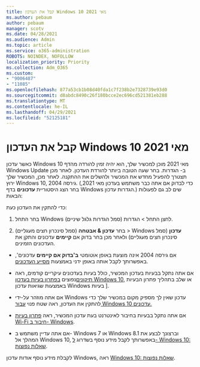 ```yaml
---
title: קבל את העדכון Windows 10 מאי 2021
ms.author: pebaum
author: pebaum
manager: scotv
ms.date: 04/28/2021
ms.audience: Admin
ms.topic: article
ms.service: o365-administration
ROBOTS: NOINDEX, NOFOLLOW
localization_priority: Priority
ms.collection: Adm_O365
ms.custom:
- "9006487"
- "11085"
ms.openlocfilehash: 877a53cb1b08d40fda1c7f238b2e7328739e93d0
ms.sourcegitcommit: d8abdc8490c26f180bcce2ec696cd521381eb288
ms.translationtype: MT
ms.contentlocale: he-IL
ms.lasthandoff: 04/29/2021
ms.locfileid: "52125181"
---
```

# <a name="get-the-windows-10-may-2021-update"></a>קבל את העדכון Windows 10 מאי 2021

כאשר עדכון Windows 10 מאי 2021 מוכן למכשיר שלך, הוא יהיה זמין להורדה מהדף Windows Update ב- הגדרות. בחר שעה הטובה ביותר להורדת העדכון. לאחר מכן תצטרך להפעיל מחדש את המכשיר ולהשלים את ההתקנה. לאחר מכן, המכשיר שלך ירוץ Windows 10, גירסה 2004. (כדי לבדוק אם אתה כבר משתמש בעדכון מאי 2021, בחר הצג היסטוריית **עדכונים** בדף Windows הגדרות עדכון.) שים לב גם לפעולות הבאות:  

כדי להתקין את העדכון כעת:

1. בחר התחל Windows לחצן התחל > הגדרות (סמל הגדרות גלגל שיניים).

1. בחר **עדכון & אבטחה** (סמל סינכרון חצים מעגליים) > Windows **עדכון** (סמל סינכרון חצים מעגליים) ולאחר מכן בחר בדוק אם **קיימים** עדכונים והתקן את העדכונים הזמינים. 

- אם גירסה 2004 אינה מוצעת באופן אוטומטי **ב'בדוק אם קיימים** עדכונים', באפשרותך לקבל אותה באופן ידני באמצעות [מסייע העדכונים](https://www.microsoft.com/software-download/windows10).

- אם אתה נתקל בבעיות בעדכון המכשיר, כולל בעיות בעדכונים עיקריים קודמים, ראה [תיקונים](https://support.microsoft.com/sbs/windows/fix-windows-update-errors-18b693b5-7818-5825-8a7e-2a4a37d6d787)נפוצים [בפתרון בעיות בעדכון Windows 10](https://support.microsoft.com/windows/troubleshoot-problems-updating-windows-10-188c2b0f-10a7-d72f-65b8-32d177eb136c), או שלב בתהליך פתרון הבעיות באמצעות שגיאות עדכון Windows בעיות ].

- אם אתה מוזהר על-ידי Windows עדכון שאין לך מספיק מקום במכשיר שלך כדי להתקין את העדכון, ראה שטח פנוי [עבור Windows 10 עדכונים.](https://support.microsoft.com/help/4013876)

- אם אתה נתקל בבעיות בחיבור לאינטרנט בעת עדכון המכשיר, ראה [פתרון בעיות Wi-Fi חיבור ב- Windows](https://support.microsoft.com/windows/fix-wi-fi-connection-issues-in-windows-9424a1f7-6a3b-65a6-4d78-7f07eee84d2c).

- אם אתה עדיין משתמש ב- Windows 7 או Windows 8.1 וברצונך לבצע את המהלך אל Windows 10, באפשרותך לקבל מידע נוסף בשדרוג [ל- Windows 10: שאלות נפוצות](https://support.microsoft.com/windows/upgrade-to-windows-10-faq-cce52341-7943-594e-72ce-e1cf00382445).

לקבלת מידע נוסף אודות עדכון Windows, ראה [Windows 10: שאלות נפוצות](https://support.microsoft.com/windows/windows-update-faq-8a903416-6f45-0718-f5c7-375e92dddeb2).


